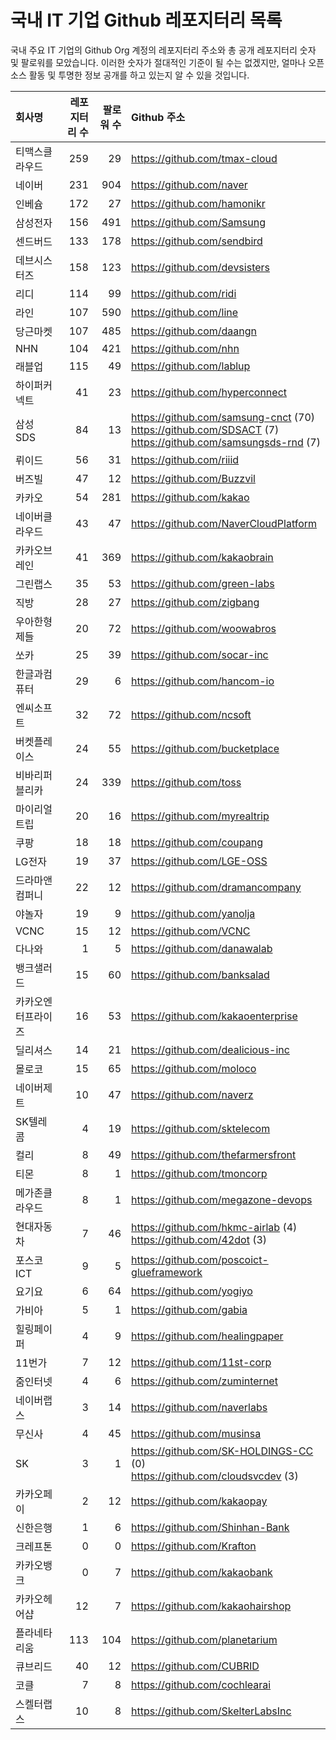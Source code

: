 # 국내 IT 기업 Github 레포지터리 목록
국내 주요 IT 기업의 Github Org 계정의 레포지터리 주소와 총 공개 레포지터리 숫자 및 팔로워를 모았습니다. 이러한 숫자가 절대적인 기준이 될 수는 없겠지만, 얼마나 오픈 소스 활동 및 투명한 정보 공개를 하고 있는지 알 수 있을 것입니다.

<!-- MARKDOWN_TABLE(GITHUB): START -->

| **회사명** | **레포지터리 수** | **팔로워 수** | **Github 주소** |
|:---|---:|---:|:---|
| 티맥스클라우드 | 259 | 29 | https://github.com/tmax-cloud |
| 네이버 | 231 | 904 | https://github.com/naver |
| 인베슘 | 172 | 27 | https://github.com/hamonikr |
| 삼성전자 | 156 | 491 | https://github.com/Samsung |
| 센드버드 | 133 | 178 | https://github.com/sendbird |
| 데브시스터즈 | 158 | 123 | https://github.com/devsisters |
| 리디 | 114 | 99 | https://github.com/ridi |
| 라인 | 107 | 590 | https://github.com/line |
| 당근마켓 | 107 | 485 | https://github.com/daangn |
| NHN | 104 | 421 | https://github.com/nhn |
| 래블업 | 115 | 49 | https://github.com/lablup |
| 하이퍼커넥트 | 41 | 23 | https://github.com/hyperconnect |
| 삼성SDS | 84 | 13 | https://github.com/samsung-cnct (70)<br />https://github.com/SDSACT (7)<br />https://github.com/samsungsds-rnd (7) |
| 뤼이드 | 56 | 31 | https://github.com/riiid |
| 버즈빌 | 47 | 12 | https://github.com/Buzzvil |
| 카카오 | 54 | 281 | https://github.com/kakao |
| 네이버클라우드 | 43 | 47 | https://github.com/NaverCloudPlatform |
| 카카오브레인 | 41 | 369 | https://github.com/kakaobrain |
| 그린랩스 | 35 | 53 | https://github.com/green-labs |
| 직방 | 28 | 27 | https://github.com/zigbang |
| 우아한형제들 | 20 | 72 | https://github.com/woowabros |
| 쏘카 | 25 | 39 | https://github.com/socar-inc |
| 한글과컴퓨터 | 29 | 6 | https://github.com/hancom-io |
| 엔씨소프트 | 32 | 72 | https://github.com/ncsoft |
| 버켓플레이스 | 24 | 55 | https://github.com/bucketplace |
| 비바리퍼블리카 | 24 | 339 | https://github.com/toss |
| 마이리얼트립 | 20 | 16 | https://github.com/myrealtrip |
| 쿠팡 | 18 | 18 | https://github.com/coupang |
| LG전자 | 19 | 37 | https://github.com/LGE-OSS |
| 드라마앤컴퍼니 | 22 | 12 | https://github.com/dramancompany |
| 야놀자 | 19 | 9 | https://github.com/yanolja |
| VCNC | 15 | 12 | https://github.com/VCNC |
| 다나와 | 1 | 5 | https://github.com/danawalab |
| 뱅크샐러드 | 15 | 60 | https://github.com/banksalad |
| 카카오엔터프라이즈 | 16 | 53 | https://github.com/kakaoenterprise |
| 딜리셔스 | 14 | 21 | https://github.com/dealicious-inc |
| 몰로코 | 15 | 65 | https://github.com/moloco |
| 네이버제트 | 10 | 47 | https://github.com/naverz |
| SK텔레콤 | 4 | 19 | https://github.com/sktelecom |
| 컬리 | 8 | 49 | https://github.com/thefarmersfront |
| 티몬 | 8 | 1 | https://github.com/tmoncorp |
| 메가존클라우드 | 8 | 1 | https://github.com/megazone-devops |
| 현대자동차 | 7 | 46 | https://github.com/hkmc-airlab (4)<br />https://github.com/42dot (3) |
| 포스코ICT | 9 | 5 | https://github.com/poscoict-glueframework |
| 요기요 | 6 | 64 | https://github.com/yogiyo |
| 가비아 | 5 | 1 | https://github.com/gabia |
| 힐링페이퍼 | 4 | 9 | https://github.com/healingpaper |
| 11번가 | 7 | 12 | https://github.com/11st-corp |
| 줌인터넷 | 4 | 6 | https://github.com/zuminternet |
| 네이버랩스 | 3 | 14 | https://github.com/naverlabs |
| 무신사 | 4 | 45 | https://github.com/musinsa |
| SK | 3 | 1 | https://github.com/SK-HOLDINGS-CC (0)<br />https://github.com/cloudsvcdev (3) |
| 카카오페이 | 2 | 12 | https://github.com/kakaopay |
| 신한은행 | 1 | 6 | https://github.com/Shinhan-Bank |
| 크레프톤 | 0 | 0 | https://github.com/Krafton |
| 카카오뱅크 | 0 | 7 | https://github.com/kakaobank |
| 카카오헤어샵 | 12 | 7 | https://github.com/kakaohairshop |
| 플라네타리움 | 113 | 104 | https://github.com/planetarium |
| 큐브리드 | 40 | 12 | https://github.com/CUBRID |
| 코클 | 7 | 8 | https://github.com/cochlearai |
| 스켈터랩스 | 10 | 8 | https://github.com/SkelterLabsInc |

<!-- MARKDOWN_TABLE(GITHUB): END -->
